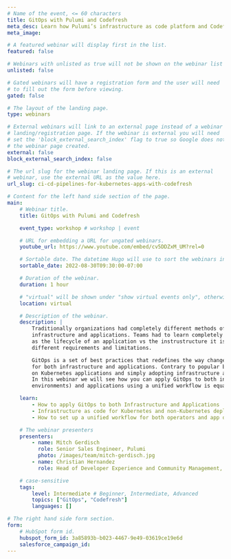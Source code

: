 ```yaml
---
# Name of the event, <= 60 characters
title: GitOps with Pulumi and Codefresh
meta_desc: Learn how Pulumi’s infrastructure as code platform and Codefresh makes it easy to manage infrastructure code as part of your continuous delivery process.
meta_image:

# A featured webinar will display first in the list.
featured: false

# Webinars with unlisted as true will not be shown on the webinar list
unlisted: false

# Gated webinars will have a registration form and the user will need
# to fill out the form before viewing.
gated: false

# The layout of the landing page.
type: webinars

# External webinars will link to an external page instead of a webinar
# landing/registration page. If the webinar is external you will need
# set the 'block_external_search_index' flag to true so Google does not index
# the webinar page created.
external: false
block_external_search_index: false

# The url slug for the webinar landing page. If this is an external
# webinar, use the external URL as the value here.
url_slug: ci-cd-pipelines-for-kubernetes-apps-with-codefresh

# Content for the left hand side section of the page.
main:
    # Webinar title.
    title: GitOps with Pulumi and Codefresh

    event_type: workshop # workshop | event

    # URL for embedding a URL for ungated webinars.
    youtube_url: https://www.youtube.com/embed/cv5DDZxM_UM?rel=0

    # Sortable date. The datetime Hugo will use to sort the webinars in date order.
    sortable_date: 2022-08-30T09:30:00-07:00

    # Duration of the webinar.
    duration: 1 hour

    # "virtual" will be shown under "show virtual events only", otherwise shown as City, State (seattle, wa)
    location: virtual

    # Description of the webinar.
    description: |
        Traditionally organizations had completely different methods of deploying
        infrastructure and applications. Teams had to learn completely different tools
        as the lifecycle of an application vs the instrustructure it is hosted on have
        different requirements and limitations.

        GitOps is a set of best practices that redefines the way changes are applied and can be used
        for both infrastructure and applications. Contrary to popular belief GitOps is not constrained
        on Kubernetes applications and simply adopting infrastructure as code is not automatically GitOps.
        In this webinar we will see how you can apply GitOps to both infrastructure (even for non-kubernetes
        environments) and applications using a unified workflow is equally attractive to operators and developers.

    learn:
        - How to apply GitOps to both Infrastructure and Applications
        - Infrastructure as code for Kubernetes and non-Kubernetes deployments
        - How to set up a unified workflow for both operators and app developers.

    # The webinar presenters
    presenters:
        - name: Mitch Gerdisch
          role: Senior Sales Engineer, Pulumi
          photo: /images/team/mitch-gerdisch.jpg
        - name: Christian Hernandez
          role: Head of Developer Experience and Community Management, Codefresh

    # case-sensitive
    tags:
        level: Intermediate # Beginner, Intermediate, Advanced
        topics: ["GitOps", "Codefresh"]
        languages: []

# The right hand side form section.
form:
    # HubSpot form id.
    hubspot_form_id: 3a85893b-b023-4467-9e49-03619ce19e6d
    salesforce_campaign_id:
---
```

